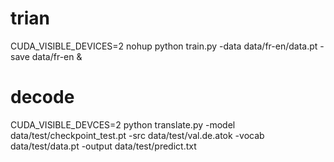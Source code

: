 
# trian
CUDA_VISIBLE_DEVICES=2 nohup python train.py -data data/fr-en/data.pt -save data/fr-en  &

# decode
CUDA_VISIBLE_DEVCES=2 python  translate.py -model data/test/checkpoint_test.pt -src data/test/val.de.atok -vocab data/test/data.pt  -output data/test/predict.txt

